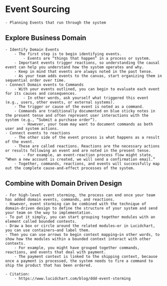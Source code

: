 # Event Sourcing

    - Planning Events that run through the system

## Explore Business Domain

    - Identify Domain Events
        - The first step is to begin identifying events. 
            - Events are “things that happen” in a process or system. 
        - Important events trigger reactions, so understanding the causal event can help you understand how the system operates and why. 
        - Keep in mind that events are always noted in the past tense. 
        - As your team adds events to the canvas, start organizing them in sequential order over time.
    - Connect Domain events to Commands
        - With your events outlined, you can begin to evaluate each event for its causes and consequences. 
            - In other words, ask yourself what triggered this event (e.g., users, other events, or external systems). 
        - The trigger or cause of the event is noted as a command. 
        - Commands are traditionally documented on blue sticky notes in the present tense and often represent user interactions with the system (e.g., “Submit a purchase order”). 
            - However, your team may want to document commands as both user and system actions.
    - Connect events to reactions
        - The other side of the event process is what happens as a result of the event. 
        - These are called reactions. Reactions are the necessary actions or results following an event and are noted in the present tense. 
            - For example, an event-reaction process flow might state, “When a new account is created, we will send a confirmation email.” 
        - Together, commands, reactions, and events will successfully map out the complete cause-and-effect processes of the system.

## Combine with Domain Driven Design

    - For high-level event storming, the process can end once your team has added domain events, commands, and reactions. 
    - However, event storming can be combined with the technique of domain-driven design to define the structure of your system and send your team on the way to implementation. 
    - To put it simply, you can start grouping together modules with an element called bounded contexts. 
    - Draw a box or circle around the related modules—or in Lucidchart, you can use containers—and label them. 
    - Then you can use arrows to begin context mapping—in other words, to show how the modules within a bounded context interact with other contexts. 
        - For example, you might have grouped together commands, reactions, and events that deal with payment. 
        - The payment context is linked to the shipping context, because once a payment is processed, the system needs to fire a command to ship the product that has been ordered.
    
    - Citation: 
        - https://www.lucidchart.com/blog/ddd-event-storming

